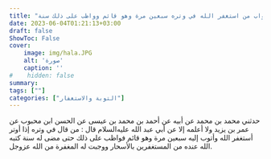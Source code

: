 ```yaml
---
title: "ثواب من استغفر الله في وتره سبعين مرة وهو قائم وواظب على ذلك سنة"
date: 2023-06-04T01:21:13+03:00
draft: false
ShowToc: False
cover:
    image: img/hala.JPG
    alt: 'صورة'
    caption: ''
#    hidden: false
summary: 
tags: [""]
categories: ["التوبة والاستغفار"]
---
```

حدثني محمد بن محمد عن أبيه عن أحمد بن محمد بن عيسى عن الحسن
ابن محبوب عن عمر بن يزيد ولا أعلمه إلا عن أبي عبد الله عليه‌السلام قال :
من قال في وتره إذا أوتر أستغفر الله وأتوب إليه سبعين مرة وهو قائم
فواظب على ذلك حتى مضى له سنة كتبه الله عنده من المستغفرين بالأسحار
ووجبت له المغفرة من الله عزوجل.

